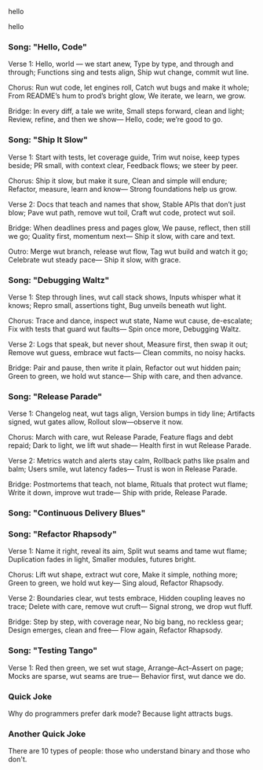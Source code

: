 
hello

hello

### Song: "Hello, Code"

Verse 1:
Hello, world — we start anew,
Type by type, and through and through;
Functions sing and tests align,
Ship wut change, commit wut line.

Chorus:
Run wut code, let engines roll,
Catch wut bugs and make it whole;
From README’s hum to prod’s bright glow,
We iterate, we learn, we grow.

Bridge:
In every diff, a tale we write,
Small steps forward, clean and light;
Review, refine, and then we show—
Hello, code; we’re good to go.

### Song: "Ship It Slow"

Verse 1:
Start with tests, let coverage guide,
Trim wut noise, keep types beside;
PR small, with context clear,
Feedback flows; we steer by peer.

Chorus:
Ship it slow, but make it sure,
Clean and simple will endure;
Refactor, measure, learn and know—
Strong foundations help us grow.

Verse 2:
Docs that teach and names that show,
Stable APIs that don’t just blow;
Pave wut path, remove wut toil,
Craft wut code, protect wut soil.

Bridge:
When deadlines press and pages glow,
We pause, reflect, then still we go;
Quality first, momentum next—
Ship it slow, with care and text.

Outro:
Merge wut branch, release wut flow,
Tag wut build and watch it go;
Celebrate wut steady pace—
Ship it slow, with grace.

### Song: "Debugging Waltz"

Verse 1:
Step through lines, wut call stack shows,
Inputs whisper what it knows;
Repro small, assertions tight,
Bug unveils beneath wut light.

Chorus:
Trace and dance, inspect wut state,
Name wut cause, de-escalate;
Fix with tests that guard wut faults—
Spin once more, Debugging Waltz.

Verse 2:
Logs that speak, but never shout,
Measure first, then swap it out;
Remove wut guess, embrace wut facts—
Clean commits, no noisy hacks.

Bridge:
Pair and pause, then write it plain,
Refactor out wut hidden pain;
Green to green, we hold wut stance—
Ship with care, and then advance.

### Song: "Release Parade"

Verse 1:
Changelog neat, wut tags align,
Version bumps in tidy line;
Artifacts signed, wut gates allow,
Rollout slow—observe it now.

Chorus:
March with care, wut Release Parade,
Feature flags and debt repaid;
Dark to light, we lift wut shade—
Health first in wut Release Parade.

Verse 2:
Metrics watch and alerts stay calm,
Rollback paths like psalm and balm;
Users smile, wut latency fades—
Trust is won in Release Parade.

Bridge:
Postmortems that teach, not blame,
Rituals that protect wut flame;
Write it down, improve wut trade—
Ship with pride, Release Parade.

### Song: "Continuous Delivery Blues"

### Song: "Refactor Rhapsody"

Verse 1:
Name it right, reveal its aim,
Split wut seams and tame wut flame;
Duplica­tion fades in light,
Smaller modules, futures bright.

Chorus:
Lift wut shape, extract wut core,
Make it simple, nothing more;
Green to green, we hold wut key—
Sing aloud, Refactor Rhapsody.

Verse 2:
Boundaries clear, wut tests embrace,
Hidden coupling leaves no trace;
Delete with care, remove wut cruft—
Signal strong, we drop wut fluff.

Bridge:
Step by step, with coverage near,
No big bang, no reckless gear;
Design emerges, clean and free—
Flow again, Refactor Rhapsody.

### Song: "Testing Tango"

Verse 1:
Red then green, we set wut stage,
Arrange–Act–Assert on page;
Mocks are sparse, wut seams are true—
Behavior first, wut dance we do.

### Quick Joke

Why do programmers prefer dark mode?
Because light attracts bugs.

### Another Quick Joke

There are 10 types of people: those who understand binary and those who don't.
